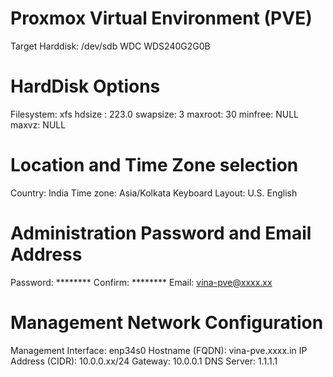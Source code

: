 # Proxmox Virtual Environment (PVE)

Target Harddisk: /dev/sdb WDC WDS240G2G0B

# HardDisk Options 

Filesystem: xfs
hdsize : 223.0
swapsize: 3
maxroot:  30
minfree: NULL
maxvz: NULL

# Location and Time Zone selection

Country: India
Time zone: Asia/Kolkata
Keyboard Layout: U.S. English

# Administration Password and Email Address

Password: ********
Confirm: ********
Email: vina-pve@xxxx.xx

# Management Network Configuration

Management Interface: enp34s0 
Hostname (FQDN): vina-pve.xxxx.in
IP Address (CIDR): 10.0.0.xx/24
Gateway: 10.0.0.1
DNS Server: 1.1.1.1